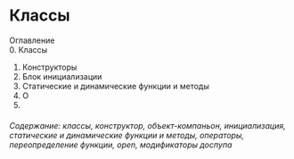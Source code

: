 # Классы
Оглавление    
0. Классы   
1. Конструкторы   
2. Блок инициализации   
3. Статические и динамические функции и методы   
4. О   
5.    
  

###### Содержание: классы, конструктор, объект-компаньон, инициализация, статические и динамические функции и методы, операторы, переопределение функции, open, модификаторы доспупа
